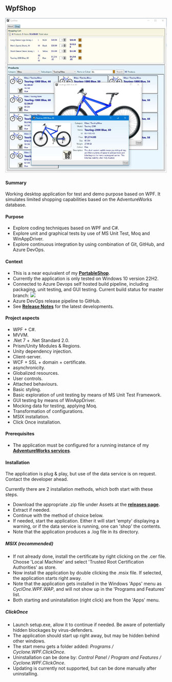 ## WpfShop

![](Demo.JPG)

#### Summary
Working desktop application for test and demo purpose based on WPF. It simulates limited shopping capabilities based on the AdventureWorks database.

#### Purpose
* Explore coding techniques based on WPF and C#.
* Explore unit and graphical tests by use of MS Unit Test, Moq and WinAppDriver.
* Explore continuous integration by using combination of Git, GitHub, and Azure DevOps.

#### Context
* This is a near equivalent of my **[PortableShop](https://github.com/a-einstein/PortableShop)**.
* Currently the application is only tested on Windows 10 version 22H2.
* Connected to Azure Devops self hosted build pipeline, including packaging, unit testing, and GUI testing. Current build status for master branch: ![](https://dev.azure.com/RcsProjects/WpfShop/_apis/build/status/Build?branchName=master)
* Azure DevOps release pipeline to GitHub.
* See **[Release Notes](ReleaseNotes.md)** for the latest developments.

#### Project aspects
* WPF + C#.
* MVVM.
* .Net 7 + .Net Standard 2.0.
* Prism/Unity Modules & Regions.
* Unity dependency injection.
* Client-server.
* WCF + SSL + domain + certificate.
* asynchronicity.
* Globalized resources.
* User controls.
* Attached behaviours.
* Basic styling.
* Basic exploration of unit testing by means of MS Unit Test Framework.
* GUI testing by means of WinAppDriver.
* Mocking data for testing, applying Moq.
* Transformation of configurations.
* MSIX installation.
* Click Once installation.

#### Prerequisites
* The application must be configured for a running instance of my **[AdventureWorks services](https://github.com/a-einstein/AdventureWorks/blob/master/README.md)**.

#### Installation
The application is plug & play, but use of the data service is on request. Contact the developer ahead. 

Currently there are 2 installation methods, which both start with these steps.
* Download the appropriate .zip file under Assets at the **[releases page](https://github.com/a-einstein/WpfShop/releases).**
* Extract if needed.
* Continue with the method of choice below.
* If needed, start the application. Either it will start 'empty' displaying a warning, or if the data service is running, one can 'shop' the contents.
* Note that the application produces a .log file in its directory.

##### MSIX (recommended)
* If not already done, install the certificate by right clicking on the .cer file. Choose 'Local Machine' and select 'Trusted Root Certification Authorities' as store.
* Now install the application by double clicking the .msix file. If selected, the application starts right away.
* Note that the application gets installed in the Windows 'Apps' menu as *CyclOne.WPF.WAP*, and will not show up in the 'Programs and Features' list.
* Both starting and uninstallation (right click) are from the 'Apps' menu.

##### ClickOnce
* Launch setup.exe, allow it to continue if needed. Be aware of potentially hidden blockages by virus-defenders.
* The application should start up right away, but may be hidden behind other windows.
* The start menu gets a folder added: *Programs / Cyclone.WPF.ClickOnce*.
* Uninstallation can be done by: *Control Panel / Program and Features / Cyclone.WPF.ClickOnce*.
* Updating is currently not supported, but can be done manually after uninstalling.
